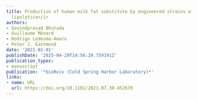 ```yaml
---
title: Production of human milk fat substitute by engineered strains of <i>Yarrowia
  lipolytica</i>
authors:
- Govindprasad Bhutada
- Guillaume Ménard
- Rodrigo Ledesma‐Amaro
- Peter J. Eastmond
date: '2021-01-01'
publishDate: '2025-04-29T14:56:29.759191Z'
publication_types:
- manuscript
publication: '*bioRxiv (Cold Spring Harbor Laboratory)*'
links:
- name: URL
  url: https://doi.org/10.1101/2021.07.30.452670
---
```

